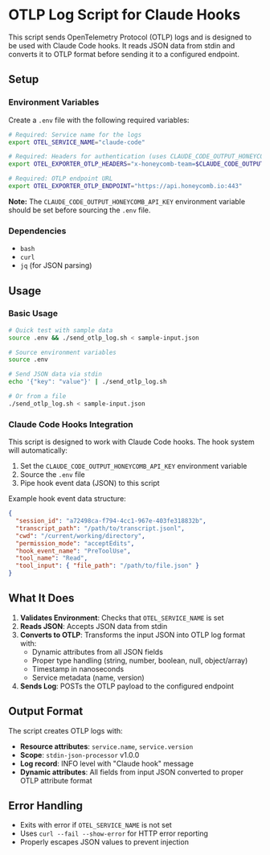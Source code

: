 # OTLP Log Script for Claude Hooks

This script sends OpenTelemetry Protocol (OTLP) logs and is designed to be used with Claude Code hooks. It reads JSON data from stdin and converts it to OTLP format before sending it to a configured endpoint.

## Setup

### Environment Variables

Create a `.env` file with the following required variables:

```bash
# Required: Service name for the logs
export OTEL_SERVICE_NAME="claude-code"

# Required: Headers for authentication (uses CLAUDE_CODE_OUTPUT_HONEYCOMB_API_KEY)
export OTEL_EXPORTER_OTLP_HEADERS="x-honeycomb-team=$CLAUDE_CODE_OUTPUT_HONEYCOMB_API_KEY"

# Required: OTLP endpoint URL
export OTEL_EXPORTER_OTLP_ENDPOINT="https://api.honeycomb.io:443"
```

**Note:** The `CLAUDE_CODE_OUTPUT_HONEYCOMB_API_KEY` environment variable should be set before sourcing the `.env` file.

### Dependencies

- `bash`
- `curl`
- `jq` (for JSON parsing)

## Usage

### Basic Usage

```bash
# Quick test with sample data
source .env && ./send_otlp_log.sh < sample-input.json

# Source environment variables
source .env

# Send JSON data via stdin
echo '{"key": "value"}' | ./send_otlp_log.sh

# Or from a file
./send_otlp_log.sh < sample-input.json
```

### Claude Code Hooks Integration

This script is designed to work with Claude Code hooks. The hook system will automatically:

1. Set the `CLAUDE_CODE_OUTPUT_HONEYCOMB_API_KEY` environment variable
2. Source the `.env` file 
3. Pipe hook event data (JSON) to this script

Example hook event data structure:
```json
{
  "session_id": "a72498ca-f794-4cc1-967e-403fe318832b",
  "transcript_path": "/path/to/transcript.jsonl",
  "cwd": "/current/working/directory",
  "permission_mode": "acceptEdits",
  "hook_event_name": "PreToolUse",
  "tool_name": "Read",
  "tool_input": { "file_path": "/path/to/file.json" }
}
```

## What It Does

1. **Validates Environment**: Checks that `OTEL_SERVICE_NAME` is set
2. **Reads JSON**: Accepts JSON data from stdin
3. **Converts to OTLP**: Transforms the input JSON into OTLP log format with:
   - Dynamic attributes from all JSON fields
   - Proper type handling (string, number, boolean, null, object/array)
   - Timestamp in nanoseconds
   - Service metadata (name, version)
4. **Sends Log**: POSTs the OTLP payload to the configured endpoint

## Output Format

The script creates OTLP logs with:
- **Resource attributes**: `service.name`, `service.version`
- **Scope**: `stdin-json-processor` v1.0.0
- **Log record**: INFO level with "Claude hook" message
- **Dynamic attributes**: All fields from input JSON converted to proper OTLP attribute format

## Error Handling

- Exits with error if `OTEL_SERVICE_NAME` is not set
- Uses `curl --fail --show-error` for HTTP error reporting
- Properly escapes JSON values to prevent injection